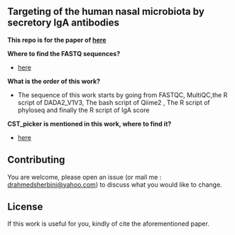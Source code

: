 
## Targeting of the human nasal microbiota by secretory IgA antibodies

**This repo is for the paper of [here](https://www.biorxiv.org/content/10.1101/2022.08.31.505993v1.full)**


**Where to find the FASTQ sequences?**


* [here](https://www.ncbi.nlm.nih.gov/sra/PRJNA923578) 


**What is the order of this work?**

* The sequence of this work starts by going from FASTQC, MultiQC,the R script of DADA2_V1V3, The bash script of Qiime2 , The R script of phyloseq and finally the R script of IgA score

**CST_picker is mentioned in this work, where to find it?**

* [here](https://github.com/AhmedElsherbini/CST_picker) 



## Contributing

You are welcome, please open an issue (or mail me : drahmedsherbini@yahoo.com) to discuss what you would like to change.


## License
If this work is useful for you, kindly of cite the aforementioned paper.
